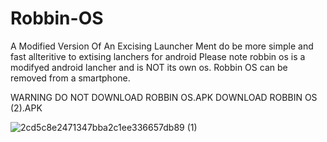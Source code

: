 # Robbin-OS
A Modified Version Of An Excising Launcher 
Ment do be more simple and fast allteritive to extising lanchers for android 
Please note robbin os is a modifyed android lancher and is NOT its own os. Robbin OS can be removed from a smartphone.



WARNING DO NOT DOWNLOAD ROBBIN OS.APK 
DOWNLOAD ROBBIN OS (2).APK










![2cd5c8e2471347bba2c1ee336657db89 (1)](https://user-images.githubusercontent.com/73040612/122802030-e2f99e00-d292-11eb-864a-8c3a4533ef88.png)


